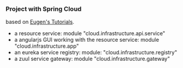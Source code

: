 ### Project with Spring Cloud 

based on [Eugen's Tutorials](https://github.com/eugenp/tutorials).
- a resource service: module "cloud.infrastructure.api.service"
- a angularjs GUI working with the resource service: module "cloud.infrastructure.app"
- an eureka service registry: module: "cloud.infrastructure.registry"
- a zuul service gateway: module "cloud.infrastructure.gateway" 